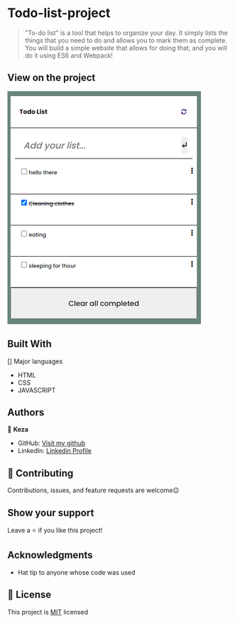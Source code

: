 # Todo-list-project
> "To-do list" is a tool that helps to organize your day. It simply lists the things that you need to do and allows you to mark them as complete. You will build a simple website that allows for doing that, and you will do it using ES6 and Webpack!

## View on the project

![todo list](po.PNG)

## Built With

[] Major languages
- HTML
- CSS
- JAVASCRIPT


## Authors

👤 **Keza**

- GitHub: [Visit my github](https://github.com/keza681)
- LinkedIn: [Linkedin Profile](https://www.linkedin.com/in/linda-keza) 


## 🤝 Contributing

Contributions, issues, and feature requests are welcome😉


## Show your support

Leave a ⭐️ if you like this project!

## Acknowledgments

- Hat tip to anyone whose code was used

## 📝 License

This project is [MIT](./LICENSE.md) licensed